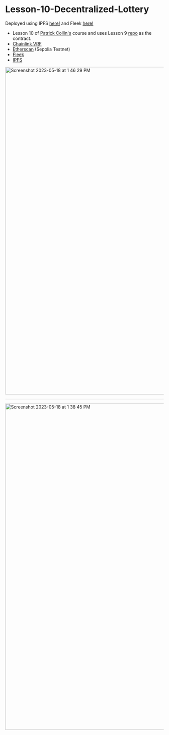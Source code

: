 # Lesson-10-Decentralized-Lottery

Deployed using IPFS [here!](http://bafybeia6xzogwx6zoixaagbbvxqyguypjbcml7vwl4s7brukbw3rm5x3kq.ipfs.localhost:8080/) and Fleek [here!](https://ancient-sea-0742.on.fleek.co/)   

- Lesson 10 of [Patrick Collin's](https://github.com/PatrickAlphaC/nextjs-smartcontract-lottery-fcc) course and uses Lesson 9 [repo](https://github.com/the-vegetarian-vampire/Lesson-9-Hardhat-Smart-Contract-Lottery) as the contract.   
- [Chainlink VRF](https://vrf.chain.link/sepolia/1983)
- [Etherscan](https://sepolia.etherscan.io/address/0xF5599d7F68604FD91b2a2FB7BD085CdfF000A8d2) (Sepolia Testnet)   
- [Fleek](https://fleek.co/)
- [IPFS](http://www.ipfs.tech.ipns.localhost:8080/)   

<img width="1038" alt="Screenshot 2023-05-18 at 1 46 29 PM" src="https://github.com/the-vegetarian-vampire/Lesson-10-Smart-Contract-Lottery/assets/105305546/fb2f88c1-cf9c-4ddb-857d-b07e0adeb725">   

----------------

<img width="1034" alt="Screenshot 2023-05-18 at 1 38 45 PM" src="https://github.com/the-vegetarian-vampire/Lesson-10-Smart-Contract-Lottery/assets/105305546/a6307c02-41a9-4cfb-8367-f2ada738395e">   
